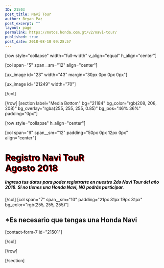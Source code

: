 ```yaml
---
ID: 21503
post_title: Navi Tour
author: Bryan Paz
post_excerpt: ""
layout: page
permalink: https://motos.honda.com.gt/v2/navi-tour/
published: true
post_date: 2018-08-10 09:28:57
---
```

[row style="collapse" width="full-width" v_align="equal" h_align="center"]

[col span="5" span__sm="12" align="center"]

[ux_image id="23" width="43" margin="30px 0px 0px 0px"]

[ux_image id="21249" width="70"]


[/col]

[/row]
[section label="Media Bottom" bg="21184" bg_color="rgb(208, 208, 208)" bg_overlay="rgba(255, 255, 255, 0.85)" bg_pos="46% 36%" padding="0px"]

[row style="collapse" h_align="center"]

[col span="6" span__sm="12" padding="50px 0px 12px 0px" align="center"]

<h1 style="color:black;text-shadow: 2px 2px #cc0000;" class="uppercase">Registro Navi TouR<br>Agosto 2018</h1>
<h5 style="color:black;">Ingresa tus datos para poder registrarte en nuestro 2do Navi Tour del año 2018. Si no tienes una Honda Navi, NO podrás participar.</h5>

[/col]
[col span="7" span__sm="10" padding="21px 31px 19px 31px" bg_color="rgb(255, 255, 255)"]

<h2>*Es necesario que tengas una Honda Navi</h2>
[contact-form-7 id="21501"]


[/col]

[/row]

[/section]